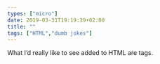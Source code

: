 ```yaml
---
types: ["micro"]
date: 2019-03-31T19:19:39+02:00
title: ""
tags: ["HTML","dumb jokes"]
---
```

What I’d really like to see added to HTML are <scarequote></scarequote> tags.
